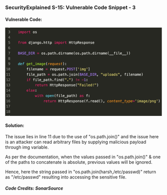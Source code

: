 ### SecurityExplained S-15: Vulnerable Code Snippet - 3


#### Vulnerable Code: 

![Vulnerable Code](../media/code-3.jpg)


#### Solution: 

The issue lies in line 11 due to the use of "os.path.join()" and the issue here is an attacker can read arbitrary files by supplying malicious payload through img variable. 

As per the documentation, when the values passed in "os.path.join()" & one of the paths to concatenate is absolute, previous values will be ignored.

Hence, here the string passed in "os.path.join(harsh,/etc/passwd)" return as "/etc/passwd" resulting into accessing the sensitive file. 

##### Code Credits: SonarSource